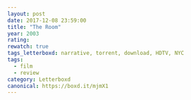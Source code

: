 ```yaml
---
layout: post 
date: 2017-12-08 23:59:00
title: "The Room"
year: 2003
rating: 
rewatch: true
tags_letterboxd: narrative, torrent, download, HDTV, NYC
tags:
  - film
  - review
category: Letterboxd
canonical: https://boxd.it/mjmX1
---
```

